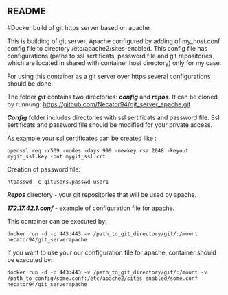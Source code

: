 ## README

#Docker build of git https server based on apache

This is building of git server. Apache configured by adding of my_host.conf config file to directory /etc/apache2/sites-enabled. This config file has configurations (paths to ssl sertificats, password file and git repositories which are located in shared with container host directory) only for my case.

For using this container as a git server over https several configurations should be done:

The folder ***git*** contains two directories: ***config*** and ***repos***. It can be cloned by runnung: https://github.com/Necator94/git_server_apache.git

***Config*** folder includes directories with ssl sertificats and password file. Ssl sertificats and password file should be modified for your private access.

As example your ssl certificates can be created like : 
```
openssl req -x509 -nodes -days 999 -newkey rsa:2048 -keyout mygit_ssl.key -out mygit_ssl.crt
```
Creation of password file:
```
htpasswd -c gitusers.passwd user1
```
***Repos*** directory - your git repositories that will be used by apache. 

***172.17.42.1.conf*** - example of configuration file for apache.

This container can be executed by: 
```
docker run -d -p 443:443 -v /path_to_git_directory/git/:/mount necator94/git_serverapache
```
If you want to use your our configuration file for apache, container should be executed by:
```
docker run -d -p 443:443 -v /path_to_git_directory/git/:/mount -v /path_to_config/some.conf:/etc/apache2/sites-enabled/some.conf necator94/git_serverapache
```
